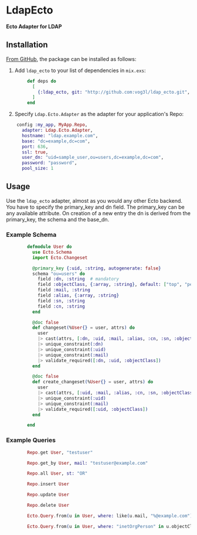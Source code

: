# LdapEcto

**Ecto Adapter for LDAP**

## Installation

[From GitHub](https://github.com/vog3l/ldap_ecto), the package can be installed as follows:

  1. Add `ldap_ecto` to your list of dependencies in `mix.exs`:
```elixir
        def deps do
          [
            {:ldap_ecto, git: "http://github.com:vog3l/ldap_ecto.git", tag: "0.2"},
          ]
        end
```

  2. Specify `Ldap.Ecto.Adapter` as the adapter for your application's Repo:
```elixir
    config :my_app, MyApp.Repo,
      adapter: Ldap.Ecto.Adapter,
      hostname: "ldap.example.com",
      base: "dc=example,dc=com",
      port: 636,
      ssl: true,
      user_dn: "uid=sample_user,ou=users,dc=example,dc=com",
      password: "password",
      pool_size: 1
```

## Usage

Use the `ldap_ecto` adapter, almost as you would any other Ecto backend.
You have to specify the primary_key and dn field. The primary_key can be any available attribute.
On creation of a new entry the dn is derived from the primary_key, the schema and the base_dn.

### Example Schema


```elixir
        defmodule User do
          use Ecto.Schema
          import Ecto.Changeset

          @primary_key {:uid, :string, autogenerate: false}
          schema "ou=users" do
            field :dn, :string  # mandatory
            field :objectClass, {:array, :string}, default: ["top", "person", "inetorgperson"]
            field :mail, :string
            field :alias, {:array, :string}
            field :sn, :string
            field :cn, :string
          end

          @doc false
          def changeset(%User{} = user, attrs) do
            user
            |> cast(attrs, [:dn, :uid, :mail, :alias, :cn, :sn, :objectClass])
            |> unique_constraint(:dn)
            |> unique_constraint(:uid)
            |> unique_constraint(:mail)
            |> validate_required([:dn, :uid, :objectClass])
          end

          @doc false
          def create_changeset(%User{} = user, attrs) do
            user
            |> cast(attrs, [:uid, :mail, :alias, :cn, :sn, :objectClass])
            |> unique_constraint(:uid)
            |> unique_constraint(:mail)
            |> validate_required([:uid, :objectClass])
          end

        end
```

### Example Queries

```elixir
        Repo.get User, "testuser"

        Repo.get_by User, mail: "testuser@example.com"

        Repo.all User, st: "OR"

        Repo.insert User

        Repo.update User

        Repo.delete User

        Ecto.Query.from(u in User, where: like(u.mail, "%@example.com"))

        Ecto.Query.from(u in User, where: "inetOrgPerson" in u.objectClass and not is_nil(u.mail), select: u.uid)
```
